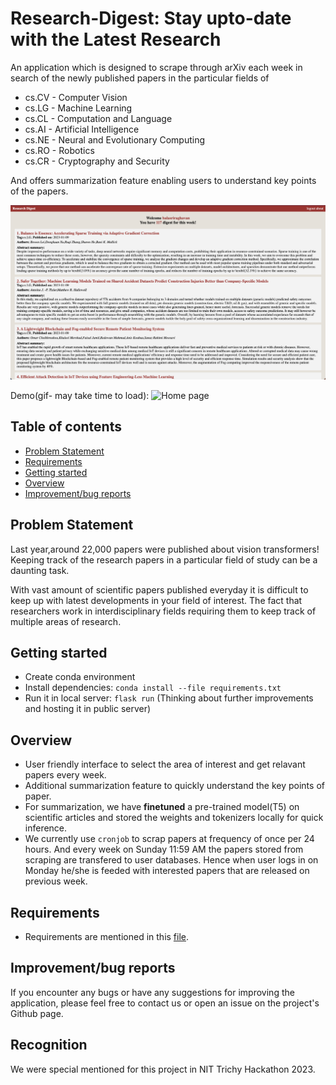 # <b>Research-Digest</b>: Stay upto-date with the Latest Research
An application which is designed to scrape through arXiv each week in search of the newly published papers in the particular fields of 
* cs.CV - Computer Vision
* cs.LG - Machine Learning 
* cs.CL - Computation and Language
* cs.AI - Artificial Intelligence 
* cs.NE - Neural and Evolutionary Computing
* cs.RO - Robotics 
* cs.CR - Cryptography and Security

And offers summarization feature enabling users to understand key points of the papers.

![Home page](files/img.png)

Demo(gif- may take time to load):
![Home page](files/video.gif)

## <b>Table of contents</b>
- [Problem Statement](#Problem-statement)
- [Requirements](#Requirements)
- [Getting started](#getting-started)
- [Overview](#Overview)
- [Improvement/bug reports](#improvement/bug-reports)

## <b>Problem Statement</b>
Last year,around 22,000 papers were published about vision transformers!
Keeping track of the research papers in a particular field of study can be a daunting task.

With vast amount of scientific papers published everyday it is difficult to keep up with latest developments in your field of interest.
The fact that researchers work in interdisciplinary fields requiring them to keep track of multiple areas of research.

## <b>Getting started</b>
- Create conda environment
- Install dependencies: ```conda install --file requirements.txt```
- Run it in local server: ```flask run``` (Thinking about further improvements and hosting it in public server)


## <b>Overview</b>
- User friendly interface to select the area of interest and get relavant papers every week.
- Additional summarization feature to quickly understand the key points of paper.
- For summarization, we have **finetuned** a pre-trained model(T5) on scientific articles and stored the weights and tokenizers locally for quick inference. 
- We currently use `cronjob` to scrap papers at frequency of once per 24 hours. And every week on Sunday 11:59 AM the papers stored from scraping are transfered to user databases. Hence when user logs in on Monday he/she is feeded with interested papers that are released on previous week.

## <b>Requirements</b>
- Requirements are mentioned in this [file](requirements.txt).

## <b>Improvement/bug reports</b>
If you encounter any bugs or have any suggestions for improving the application, please feel free to contact us or open an issue on the project's Github page.

## Recognition
We were special mentioned for this project in NIT Trichy Hackathon 2023.


